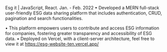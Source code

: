Esg it | JavaScript, React. Jan. - Feb. 2022
• Developed a MERN full-stack user-friendly ESG data sharing platform that includes authentication, CRUD,
pagination and search functionalities. 

• This platform empowers users to contribute and access ESG information for
companies, fostering greater transparency and accessibility of ESG data.
• Deployed on Vercel, with a client-server architecture, feel free to view it at https://esg-website-ten.vercel.app/
